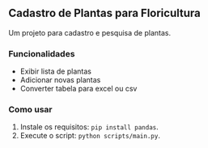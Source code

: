 ## Cadastro de Plantas para Floricultura
Um projeto para cadastro e pesquisa de plantas.

### Funcionalidades
- Exibir lista de plantas
- Adicionar novas plantas
- Converter tabela para excel ou csv

### Como usar
1. Instale os requisitos: `pip install pandas`.
2. Execute o script: `python scripts/main.py`.
